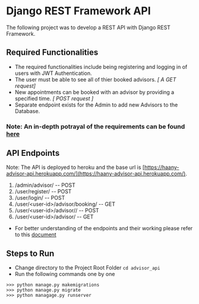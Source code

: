 # Django REST Framework API

The following project was to develop a REST API with Django REST Framework.

## Required Functionalities
* The required functionalities include being registering and logging in of users with JWT Authentication.
* The user must be able to see all of thier booked advisors. *[ A GET request]*
* New appointments can be booked with an advisor by providing a specified time. *[ POST request ]*
* Separate endpoint exists for the Admin to add new Advisors to the Database.
### Note: An in-depth potrayal of the requirements can be found [here](https://docs.google.com/document/d/1R7OkSB82mnuwW3GonKSZdaiW2nSyeSO8UmcM9nJD-ik/edit?usp=sharing)

## API Endpoints

Note: The API is deployed to heroku and the base url is [https://haany-advisor-api.herokuapp.com/](https://haany-advisor-api.herokuapp.com/).
1.  /admin/advisor/ -- POST
2.  /user/register/  -- POST
3.  /user/login/ -- POST
4.  /user/\<user-id\>/advisor/booking/ -- GET
5.  /user/\<user-id\>/advisor/<advisor-id>/ -- POST
6.  /user/\<user-id\>/advisor/ -- GET

  * For better understanding of the endpoints and their working please refer to this [document](https://docs.google.com/document/d/1R7OkSB82mnuwW3GonKSZdaiW2nSyeSO8UmcM9nJD-ik/edit?usp=sharing)

## Steps to Run
* Change directory to the Project Root Folder
`cd advisor_api`
* Run the following commands one by one
``` 
>>> python manage.py makemigrations
>>> python manage.py migrate
>>> python managage.py runserver
```
